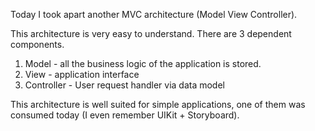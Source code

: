 Today I took apart another MVC architecture
(Model View Controller).

This architecture is very easy to understand. There are 3 dependent components. 
1) Model - all the business logic of the application is stored.
2) View - application interface
3) Controller - User request handler via data model

This architecture is well suited for simple applications, one of them was consumed today (I even remember UIKit + Storyboard).
